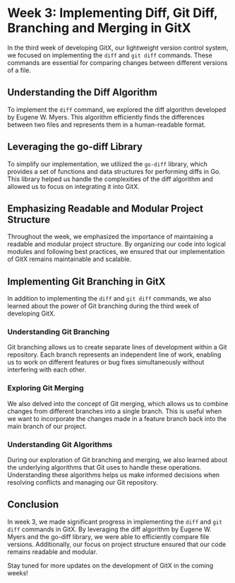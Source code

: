 # Week 3: Implementing Diff, Git Diff, Branching and Merging in GitX

In the third week of developing GitX, our lightweight version control system, we focused on implementing the `diff` and `git diff` commands. These commands are essential for comparing changes between different versions of a file.

## Understanding the Diff Algorithm

To implement the `diff` command, we explored the diff algorithm developed by Eugene W. Myers. This algorithm efficiently finds the differences between two files and represents them in a human-readable format.

## Leveraging the go-diff Library

To simplify our implementation, we utilized the `go-diff` library, which provides a set of functions and data structures for performing diffs in Go. This library helped us handle the complexities of the diff algorithm and allowed us to focus on integrating it into GitX.

## Emphasizing Readable and Modular Project Structure

Throughout the week, we emphasized the importance of maintaining a readable and modular project structure. By organizing our code into logical modules and following best practices, we ensured that our implementation of GitX remains maintainable and scalable.

## Implementing Git Branching in GitX

In addition to implementing the `diff` and `git diff` commands, we also learned about the power of Git branching during the third week of developing GitX.

### Understanding Git Branching

Git branching allows us to create separate lines of development within a Git repository. Each branch represents an independent line of work, enabling us to work on different features or bug fixes simultaneously without interfering with each other.

### Exploring Git Merging

We also delved into the concept of Git merging, which allows us to combine changes from different branches into a single branch. This is useful when we want to incorporate the changes made in a feature branch back into the main branch of our project.

### Understanding Git Algorithms

During our exploration of Git branching and merging, we also learned about the underlying algorithms that Git uses to handle these operations. Understanding these algorithms helps us make informed decisions when resolving conflicts and managing our Git repository.

## Conclusion

In week 3, we made significant progress in implementing the `diff` and `git diff` commands in GitX. By leveraging the diff algorithm by Eugene W. Myers and the go-diff library, we were able to efficiently compare file versions. Additionally, our focus on project structure ensured that our code remains readable and modular.

Stay tuned for more updates on the development of GitX in the coming weeks!
